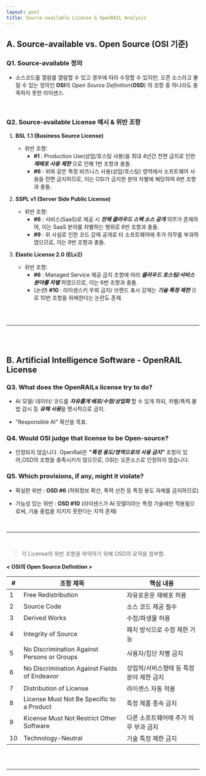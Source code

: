```yaml
---
layout: post
title: Source-available License & OpenRAIL Analysis
---
```



## A. Source-available vs. Open Source (OSI 기준)

### Q1. Source-available 정의

- 소스코드를 열람를 열람할 수 있고 경우에 따라 수정할 수 있지만, 오픈 소스라고 불릴 수 있는 정의인 **OSI**의 *Open Source Definition*(**OSD**) 의 조항 중 하나라도 충족하지 못한 라이센스.

<br>

### Q2. Source-available License 예시 & 위반 조항

1) **BSL 1.1 (Business Source License)**

    + 위반 조항:
        + **#1** : Production Use(상업/호스팅 사용)을 최대 4년간 전면 금지로 인한 ***재배포 사용 제한*** 으로 인해 1번 조항과 충돌.
        + **#6** : 위와 같은 특정 비즈니스 사용(상업/호스팅) 영역에서 소프트웨어 사용을 전면 금지하므로, 이는 OSI가 금지한 분야 차별에 해당하여 6번 조항과 충돌.

2)  **SSPL v1 (Server Side Public License)**
    + 위반 조항:
        + **#6** : 서비스(SaaS)로 제공 시 ***전체 클라우드 스택 소스 공개*** 의무가 존재하여, 이는 SaaS 분야를 차별하는 행위로 6번 조항과 충돌.
        + **#9** : 위 사실로 인한 코드 강제 공개로 타 소프트웨어에 추가 의무를 부과하였으므로, 이는 9번 조항과 충돌.

3) **Elastic License 2.0 (ELv2)**
    + 위반 조항:
        + **#6** : Managed Service 제공 금지 조항에 따라 ***클라우드 호스팅/서비스 분야를 차별*** 하였으므로, 이는 6번 조항과 충돌.
        + (*논란*) **#10** : 라이센스키 우회 금지/ 브랜드 표시 강제는 ***기술 특정 제한*** 으로 10번 조항을 위배한다는 논란도 존재.

<br><br>

---

<br><br>

## B. Artificial Intelligence Software - OpenRAIL License

### Q3. What does the OpenRAILs license try to do?

- AI 모델/ 데이터/ 코드를 ***자유롭게 배포/수정/상업화*** 할 수 있게 하되, 차별/폭력.불법 감시 등 ***유해 사용***을 명시적으로 금지.

- "Responsible AI" 확산을 목표.


### Q4. Would OSI judge that license to be **Open-source**?

- 인정되지 않습니다. OpenRail은 ***"특정 용도/영역으로의 사용 금지"*** 조항이 있어,OSD의 조항을 충족시키지 않으므로, OSI는 오픈소스로 인정하지 않습니다.


### Q5. Which provisions, if any, might it violate?

- 확실한 위반 : **OSD #6** (허위정보 확산, 폭력 선전 등 특정 용도 자체를 금지하므로)

- 가능성 있는 위반 : **OSD #10** (라이센스가 AI 모델이라는 특정 기술에만 적용됨으로써, 기술 중립을 지키지 못한다는 지적 존재)

<br>

---

<br>

> 각 License의 위반 조항을 파악하기 위해 OSD의 요약을 첨부함.


__< OSI의 Open Source Definition >__

| # | 조항 제목 | 핵심 내용 |
|---|---|---|
| 1 | Free Redistribution | 자유로운운 재배포 허용 |
| 2 | Source Code | 소스 코드 제공 필수 |
| 3 | Derived Works | 수정/파생물 허용 |
| 4 | Integrity of Source | 패치 방식으로 수정 제한 가능 |
| 5 | No Discrimination Against Persons or Groups | 사용자/집단 차별 금지 |
| 6 | No Discrimination Against Fields of Endeavor | 상업적/서비스형태 등 특정 분야 제한 금지 |
| 7 | Distribution of License | 라이센스 자동 적용 |
| 8 | License Must Not Be Specific to a Product | 특정 제품 종속 금지 |
| 9 | Kicense Must Not Restrict Other Software | 다른 소프트웨어에 추가 의무 부과 금지 |
| 10| Technology-Neutral | 기술 특정 제한 금지 |

<br><br>

---